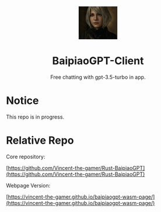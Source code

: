 <p align="center">
    <img src="./.github/ashley.png" style="height: 90px;"/>
</p>
<h1 align="center">BaipiaoGPT-Client</h1>
<p align="center">
    Free chatting with gpt-3.5-turbo in app.
</p>

# Notice
This repo is in progress.

# Relative Repo

Core repository:

[https://github.com/Vincent-the-gamer/Rust-BaipiaoGPT](https://github.com/Vincent-the-gamer/Rust-BaipiaoGPT)

Webpage Version:

[https://vincent-the-gamer.github.io/baipiaogpt-wasm-page/](https://vincent-the-gamer.github.io/baipiaogpt-wasm-page/)